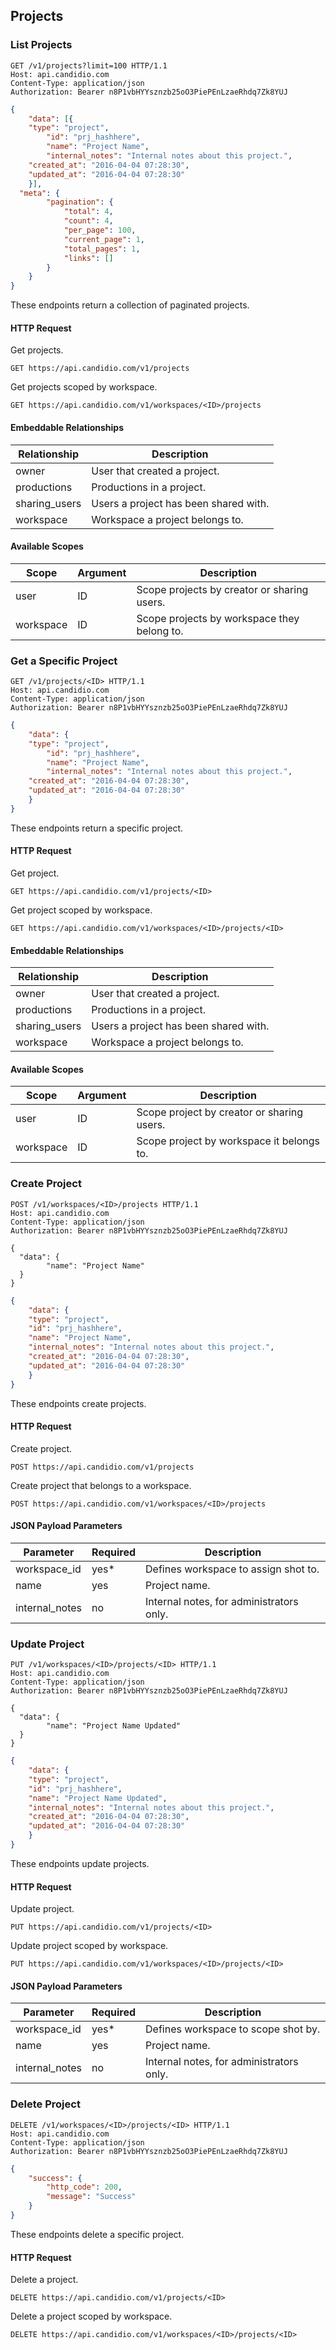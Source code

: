 ## Projects

### List Projects

```http
GET /v1/projects?limit=100 HTTP/1.1
Host: api.candidio.com
Content-Type: application/json
Authorization: Bearer n8P1vbHYYsznzb25oO3PiePEnLzaeRhdq7Zk8YUJ
```



```json
{
	"data": [{
    "type": "project",
		"id": "prj_hashhere",
		"name": "Project Name",
		"internal_notes": "Internal notes about this project.",
    "created_at": "2016-04-04 07:28:30",
    "updated_at": "2016-04-04 07:28:30"
	}],
  "meta": {
		"pagination": {
			"total": 4,
			"count": 4,
			"per_page": 100,
			"current_page": 1,
			"total_pages": 1,
			"links": []
		}
	}
}
```

These endpoints return a collection of paginated projects.

#### HTTP Request

Get projects.

`GET https://api.candidio.com/v1/projects`

Get projects scoped by workspace.

`GET https://api.candidio.com/v1/workspaces/<ID>/projects`

#### Embeddable Relationships

Relationship | Description
------------ | -----------
owner | User that created a project.
productions | Productions in a project.
sharing_users | Users a project has been shared with.
workspace | Workspace a project belongs to.

#### Available Scopes

Scope | Argument | Description
----- | -------- | -----------
user | ID | Scope projects by creator or sharing users.
workspace | ID | Scope projects by workspace they belong to.

### Get a Specific Project

```http
GET /v1/projects/<ID> HTTP/1.1
Host: api.candidio.com
Content-Type: application/json
Authorization: Bearer n8P1vbHYYsznzb25oO3PiePEnLzaeRhdq7Zk8YUJ
```



```json
{
	"data": {
    "type": "project",
		"id": "prj_hashhere",
		"name": "Project Name",
		"internal_notes": "Internal notes about this project.",
    "created_at": "2016-04-04 07:28:30",
    "updated_at": "2016-04-04 07:28:30"
	}
}
```

These endpoints return a specific project.

#### HTTP Request

Get project.

`GET https://api.candidio.com/v1/projects/<ID>`

Get project scoped by workspace.

`GET https://api.candidio.com/v1/workspaces/<ID>/projects/<ID>`

#### Embeddable Relationships

Relationship | Description
------------ | -----------
owner | User that created a project.
productions | Productions in a project.
sharing_users | Users a project has been shared with.
workspace | Workspace a project belongs to.

#### Available Scopes

Scope | Argument | Description
----- | -------- | -----------
user | ID | Scope project by creator or sharing users.
workspace | ID | Scope project by workspace it belongs to.

### Create Project

```http
POST /v1/workspaces/<ID>/projects HTTP/1.1
Host: api.candidio.com
Content-Type: application/json
Authorization: Bearer n8P1vbHYYsznzb25oO3PiePEnLzaeRhdq7Zk8YUJ

{
  "data": {
  		"name": "Project Name"
  }
}
```



```json
{
	"data": {
    "type": "project",
    "id": "prj_hashhere",
    "name": "Project Name",
    "internal_notes": "Internal notes about this project.",
    "created_at": "2016-04-04 07:28:30",
    "updated_at": "2016-04-04 07:28:30"
	}
}
```

These endpoints create projects.

#### HTTP Request

Create project.

`POST https://api.candidio.com/v1/projects`

Create project that belongs to a workspace.

`POST https://api.candidio.com/v1/workspaces/<ID>/projects`

#### JSON Payload Parameters

Parameter | Required | Description
--------- | -------- | -----------
workspace_id | yes* | Defines workspace to assign shot to.
name | yes | Project name.
internal_notes | no | Internal notes, for administrators only.

### Update Project

```http
PUT /v1/workspaces/<ID>/projects/<ID> HTTP/1.1
Host: api.candidio.com
Content-Type: application/json
Authorization: Bearer n8P1vbHYYsznzb25oO3PiePEnLzaeRhdq7Zk8YUJ

{
  "data": {
  		"name": "Project Name Updated"
  }
}
```



```json
{
	"data": {
    "type": "project",
    "id": "prj_hashhere",
    "name": "Project Name Updated",
    "internal_notes": "Internal notes about this project.",
    "created_at": "2016-04-04 07:28:30",
    "updated_at": "2016-04-04 07:28:30"
	}
}
```

These endpoints update projects.

#### HTTP Request

Update project.

`PUT https://api.candidio.com/v1/projects/<ID>`

Update project scoped by workspace.

`PUT https://api.candidio.com/v1/workspaces/<ID>/projects/<ID>`

#### JSON Payload Parameters

Parameter | Required | Description
--------- | -------- | -----------
workspace_id | yes* | Defines workspace to scope shot by.
name | yes | Project name.
internal_notes | no | Internal notes, for administrators only.

### Delete Project

```http
DELETE /v1/workspaces/<ID>/projects/<ID> HTTP/1.1
Host: api.candidio.com
Content-Type: application/json
Authorization: Bearer n8P1vbHYYsznzb25oO3PiePEnLzaeRhdq7Zk8YUJ
```



```json
{
	"success": {
		"http_code": 200,
		"message": "Success"
	}
}
```

These endpoints delete a specific project.

#### HTTP Request

Delete a project.

`DELETE https://api.candidio.com/v1/projects/<ID>`

Delete a project scoped by workspace.

`DELETE https://api.candidio.com/v1/workspaces/<ID>/projects/<ID>`
